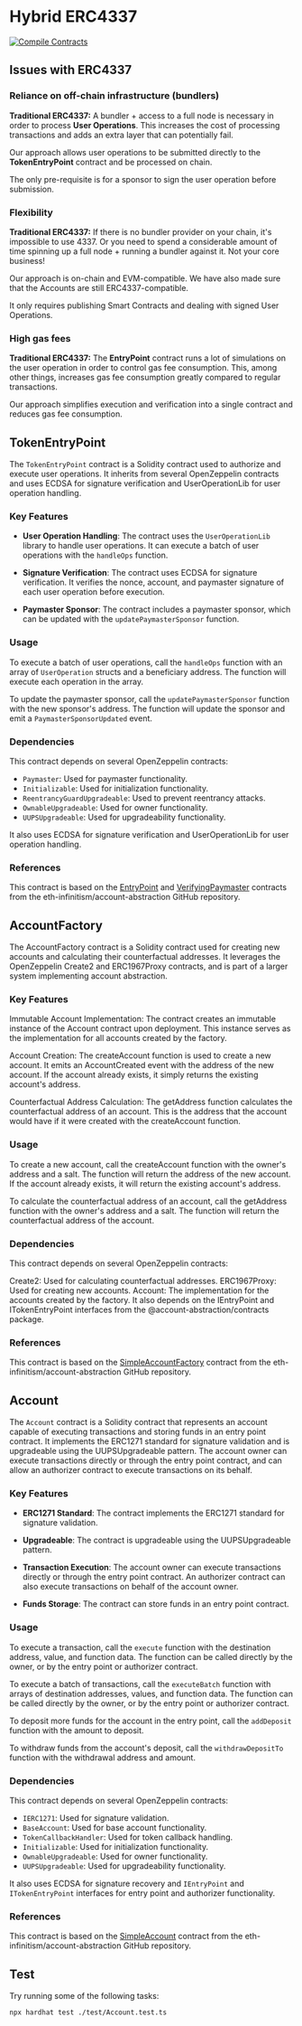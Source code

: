 # Hybrid ERC4337

[![Compile Contracts](https://github.com/daobrussels/smartcontracts/actions/workflows/compile.yml/badge.svg)](https://github.com/daobrussels/smartcontracts/actions/workflows/compile.yml)

## Issues with ERC4337

### Reliance on off-chain infrastructure (bundlers)

**Traditional ERC4337:** A bundler + access to a full node is necessary in order to process **User Operations**. This increases the cost of processing transactions and adds an extra layer that can potentially fail.

Our approach allows user operations to be submitted directly to the **TokenEntryPoint** contract and be processed on chain.

The only pre-requisite is for a sponsor to sign the user operation before submission.

### Flexibility

**Traditional ERC4337:** If there is no bundler provider on your chain, it's impossible to use 4337. Or you need to spend a considerable amount of time spinning up a full node + running a bundler against it. Not your core business!

Our approach is on-chain and EVM-compatible. We have also made sure that the Accounts are still ERC4337-compatible.

It only requires publishing Smart Contracts and dealing with signed User Operations.

### High gas fees

**Traditional ERC4337:** The **EntryPoint** contract runs a lot of simulations on the user operation in order to control gas fee consumption. This, among other things, increases gas fee consumption greatly compared to regular transactions.

Our approach simplifies execution and verification into a single contract and reduces gas fee consumption.

## TokenEntryPoint

The `TokenEntryPoint` contract is a Solidity contract used to authorize and execute user operations. It inherits from several OpenZeppelin contracts and uses ECDSA for signature verification and UserOperationLib for user operation handling.

### Key Features

- **User Operation Handling**: The contract uses the `UserOperationLib` library to handle user operations. It can execute a batch of user operations with the `handleOps` function.

- **Signature Verification**: The contract uses ECDSA for signature verification. It verifies the nonce, account, and paymaster signature of each user operation before execution.

- **Paymaster Sponsor**: The contract includes a paymaster sponsor, which can be updated with the `updatePaymasterSponsor` function.

### Usage

To execute a batch of user operations, call the `handleOps` function with an array of `UserOperation` structs and a beneficiary address. The function will execute each operation in the array.

To update the paymaster sponsor, call the `updatePaymasterSponsor` function with the new sponsor's address. The function will update the sponsor and emit a `PaymasterSponsorUpdated` event.

### Dependencies

This contract depends on several OpenZeppelin contracts:

- `Paymaster`: Used for paymaster functionality.
- `Initializable`: Used for initialization functionality.
- `ReentrancyGuardUpgradeable`: Used to prevent reentrancy attacks.
- `OwnableUpgradeable`: Used for owner functionality.
- `UUPSUpgradeable`: Used for upgradeability functionality.

It also uses ECDSA for signature verification and UserOperationLib for user operation handling.

### References

This contract is based on the [EntryPoint](https://github.com/eth-infinitism/account-abstraction/blob/abff2aca61a8f0934e533d0d352978055fddbd96/contracts/core/EntryPoint.sol) and [VerifyingPaymaster](https://github.com/eth-infinitism/account-abstraction/blob/abff2aca61a8f0934e533d0d352978055fddbd96/contracts/samples/VerifyingPaymaster.sol) contracts from the eth-infinitism/account-abstraction GitHub repository.

## AccountFactory

The AccountFactory contract is a Solidity contract used for creating new accounts and calculating their counterfactual addresses. It leverages the OpenZeppelin Create2 and ERC1967Proxy contracts, and is part of a larger system implementing account abstraction.

### Key Features

Immutable Account Implementation: The contract creates an immutable instance of the Account contract upon deployment. This instance serves as the implementation for all accounts created by the factory.

Account Creation: The createAccount function is used to create a new account. It emits an AccountCreated event with the address of the new account. If the account already exists, it simply returns the existing account's address.

Counterfactual Address Calculation: The getAddress function calculates the counterfactual address of an account. This is the address that the account would have if it were created with the createAccount function.

### Usage

To create a new account, call the createAccount function with the owner's address and a salt. The function will return the address of the new account. If the account already exists, it will return the existing account's address.

To calculate the counterfactual address of an account, call the getAddress function with the owner's address and a salt. The function will return the counterfactual address of the account.

### Dependencies

This contract depends on several OpenZeppelin contracts:

Create2: Used for calculating counterfactual addresses.
ERC1967Proxy: Used for creating new accounts.
Account: The implementation for the accounts created by the factory.
It also depends on the IEntryPoint and ITokenEntryPoint interfaces from the @account-abstraction/contracts package.

### References

This contract is based on the [SimpleAccountFactory](https://github.com/eth-infinitism/account-abstraction/blob/abff2aca61a8f0934e533d0d352978055fddbd96/contracts/samples/SimpleAccountFactory.sol) contract from the eth-infinitism/account-abstraction GitHub repository.

## Account

The `Account` contract is a Solidity contract that represents an account capable of executing transactions and storing funds in an entry point contract. It implements the ERC1271 standard for signature validation and is upgradeable using the UUPSUpgradeable pattern. The account owner can execute transactions directly or through the entry point contract, and can allow an authorizer contract to execute transactions on its behalf.

### Key Features

- **ERC1271 Standard**: The contract implements the ERC1271 standard for signature validation.

- **Upgradeable**: The contract is upgradeable using the UUPSUpgradeable pattern.

- **Transaction Execution**: The account owner can execute transactions directly or through the entry point contract. An authorizer contract can also execute transactions on behalf of the account owner.

- **Funds Storage**: The contract can store funds in an entry point contract.

### Usage

To execute a transaction, call the `execute` function with the destination address, value, and function data. The function can be called directly by the owner, or by the entry point or authorizer contract.

To execute a batch of transactions, call the `executeBatch` function with arrays of destination addresses, values, and function data. The function can be called directly by the owner, or by the entry point or authorizer contract.

To deposit more funds for the account in the entry point, call the `addDeposit` function with the amount to deposit.

To withdraw funds from the account's deposit, call the `withdrawDepositTo` function with the withdrawal address and amount.

### Dependencies

This contract depends on several OpenZeppelin contracts:

- `IERC1271`: Used for signature validation.
- `BaseAccount`: Used for base account functionality.
- `TokenCallbackHandler`: Used for token callback handling.
- `Initializable`: Used for initialization functionality.
- `OwnableUpgradeable`: Used for owner functionality.
- `UUPSUpgradeable`: Used for upgradeability functionality.

It also uses ECDSA for signature recovery and `IEntryPoint` and `ITokenEntryPoint` interfaces for entry point and authorizer functionality.

### References

This contract is based on the [SimpleAccount](https://github.com/eth-infinitism/account-abstraction/blob/abff2aca61a8f0934e533d0d352978055fddbd96/contracts/samples/SimpleAccount.sol) contract from the eth-infinitism/account-abstraction GitHub repository.

## Test

Try running some of the following tasks:

```shell
npx hardhat test ./test/Account.test.ts
```
